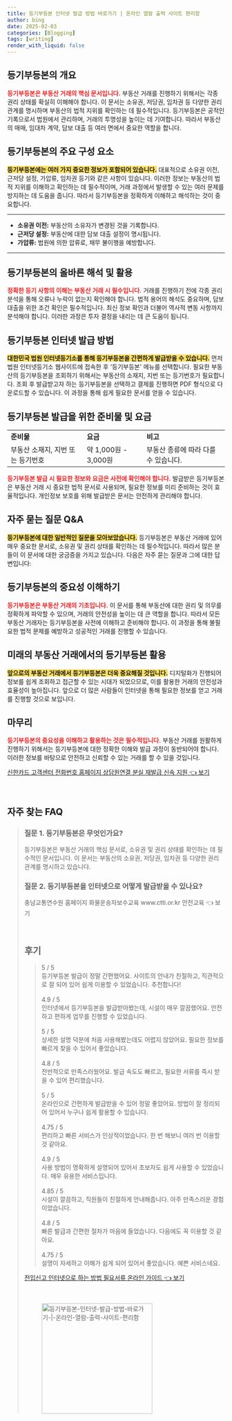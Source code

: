 ```yaml
---
title: 등기부등본 인터넷 발급 방법 바로가기 | 온라인 열람 출력 사이트 편리함
author: bing
date: 2025-02-03
categories: [Blogging]
tags: [writing]
render_with_liquid: false
---
```



<h2 id='등기부등본이란'>등기부등본의 개요</h2>

<p><b><span style="color: #ee2323;">등기부등본은 부동산 거래의 핵심 문서입니다.</span></b> 부동산 거래를 진행하기 위해서는 각종 권리 상태를 확실히 이해해야 합니다. 이 문서는 소유권, 저당권, 임차권 등 다양한 권리 관계를 명시하며 부동산의 법적 지위를 확인하는 데 필수적입니다. 등기부등본은 공적인 기록으로서 법원에서 관리하며, 거래의 투명성을 높이는 데 기여합니다. 따라서 부동산의 매매, 임대차 계약, 담보 대출 등 여러 면에서 중요한 역할을 합니다.</p>

<h2 id='등기부등본 구성 요소'>등기부등본의 주요 구성 요소</h2>

<p><b><span style="background-color: #ffe066;">등기부등본에는 여러 가지 중요한 정보가 포함되어 있습니다.</span></b> 대표적으로 소유권 이전, 근저당 설정, 가압류, 임차권 등기와 같은 사항이 있습니다. 이러한 정보는 부동산의 법적 지위를 이해하고 확인하는 데 필수적이며, 거래 과정에서 발생할 수 있는 여러 문제를 방지하는 데 도움을 줍니다. 따라서 등기부등본을 정확하게 이해하고 해석하는 것이 중요합니다.</p>

<hr />

<ul>
    <li><b>소유권 이전:</b> 부동산의 소유자가 변경된 것을 기록합니다.</li>
    <li><b>근저당 설정:</b> 부동산에 대한 담보 대출 설정이 명시됩니다.</li>
    <li><b>가압류:</b> 법원에 의한 압류로, 채무 불이행을 예방합니다.</li>
</ul>

<hr />

<h2 id='등기부등본 해석 및 활용'>등기부등본의 올바른 해석 및 활용</h2>

<p><b><span style="color: #ee2323;">정확한 등기 사항의 이해는 부동산 거래 시 필수입니다.</span></b> 거래를 진행하기 전에 각종 권리 분석을 통해 오류나 누락이 없는지 확인해야 합니다. 법적 용어의 해석도 중요하며, 담보 대출을 위한 조건 확인은 필수적입니다. 최신 정보 확인과 더불어 역사적 변동 사항까지 분석해야 합니다. 이러한 과정은 투자 결정을 내리는 데 큰 도움이 됩니다.</p>

<h2 id='인터넷 발급 방법'>등기부등본 인터넷 발급 방법</h2>

<p><b><span style="background-color: #ffe066;">대한민국 법원 인터넷등기소를 통해 등기부등본을 간편하게 발급받을 수 있습니다.</span></b> 먼저 법원 인터넷등기소 웹사이트에 접속한 후 '등기부등본' 메뉴를 선택합니다. 필요한 부동산의 등기부등본을 조회하기 위해서는 부동산의 소재지, 지번 또는 등기번호가 필요합니다. 조회 후 발급받고자 하는 등기부등본을 선택하고 결제를 진행하면 PDF 형식으로 다운로드할 수 있습니다. 이 과정을 통해 쉽게 필요한 문서를 얻을 수 있습니다.</p>

<h2 id='준비물 및 요금'>등기부등본 발급을 위한 준비물 및 요금</h2>

<table>
    <tr>
        <td><b>준비물</b></td>
        <td><b>요금</b></td>
        <td><b>비고</b></td>
    </tr>
    <tr>
        <td>부동산 소재지, 지번 또는 등기번호</td>
        <td>약 1,000원 - 3,000원</td>
        <td>부동산 종류에 따라 다를 수 있습니다.</td>
    </tr>
</table>

<p><b><span style="color: #ee2323;">등기부등본 발급 시 필요한 정보와 요금은 사전에 확인해야 합니다.</span></b> 발급받은 등기부등본은 부동산 거래 시 중요한 법적 문서로 사용되며, 필요한 정보를 미리 준비하는 것이 효율적입니다. 개인정보 보호를 위해 발급받은 문서는 안전하게 관리해야 합니다.</p>

<h2 id='자주 묻는 질문'>자주 묻는 질문 Q&A</h2>

<p><b><span style="background-color: #ffe066;">등기부등본에 대한 일반적인 질문을 모아보았습니다.</span></b> 등기부등본은 부동산 거래에 있어 매우 중요한 문서로, 소유권 및 권리 상태를 확인하는 데 필수적입니다. 따라서 많은 분들이 이 문서에 대한 궁금증을 가지고 있습니다. 다음은 자주 묻는 질문과 그에 대한 답변입니다:</p>

<h2 id='등기부등본의 이해'>등기부등본의 중요성 이해하기</h2>

<p><b><span style="color: #ee2323;">등기부등본은 부동산 거래의 기초입니다.</span></b> 이 문서를 통해 부동산에 대한 권리 및 의무를 정확하게 파악할 수 있으며, 거래의 안전성을 높이는 데 큰 역할을 합니다. 따라서 모든 부동산 거래자는 등기부등본을 사전에 이해하고 준비해야 합니다. 이 과정을 통해 불필요한 법적 문제를 예방하고 성공적인 거래를 진행할 수 있습니다.</p>

<h2 id='미래의 부동산 거래'>미래의 부동산 거래에서의 등기부등본 활용</h2>

<p><b><span style="background-color: #ffe066;">앞으로의 부동산 거래에서 등기부등본은 더욱 중요해질 것입니다.</span></b> 디지털화가 진행되어 정보를 쉽게 조회하고 접근할 수 있는 시대가 되었으므로, 이를 활용한 거래의 안전성과 효율성이 높아집니다. 앞으로 더 많은 사람들이 인터넷을 통해 필요한 정보를 얻고 거래를 진행할 것으로 보입니다.</p>

<h2 id='마무리'>마무리</h2>

<p><b><span style="color: #ee2323;">등기부등본의 중요성을 이해하고 활용하는 것은 필수적입니다.</span></b> 부동산 거래를 원활하게 진행하기 위해서는 등기부등본에 대한 정확한 이해와 발급 과정이 동반되어야 합니다. 이러한 정보를 바탕으로 안전하고 신뢰할 수 있는 거래를 할 수 있을 것입니다.</p>


<p><a class="click-button" title="신한카드 고객센터 전화번호 홈페이지 상담원연결 분실 재발급 신속 지원" href="https://somered.github.io/posts/%EC%8B%A0%ED%95%9C%EC%B9%B4%EB%93%9C-%EA%B3%A0%EA%B0%9D%EC%84%BC%ED%84%B0-%EC%A0%84%ED%99%94%EB%B2%88%ED%98%B8-%ED%99%88%ED%8E%98%EC%9D%B4%EC%A7%80-%EC%83%81%EB%8B%B4%EC%9B%90%EC%97%B0%EA%B2%B0-%EB%B6%84%EC%8B%A4-%EC%9E%AC%EB%B0%9C%EA%B8%89-%EC%8B%A0%EC%86%8D-%EC%A7%80%EC%9B%90/" rel="dofollow">신한카드 고객센터 전화번호 홈페이지 상담원연결 분실 재발급 신속 지원 👈 보기</a></p><br>
<h2 id='자주_찾는_FAQ'>자주 찾는 FAQ</h2>
<div itemscope="" itemtype="https://schema.org/FAQPage"> 
<blockquote> 
<div itemscope="" itemprop="mainEntity" itemtype="https://schema.org/Question"> 
<h3 itemprop="name">질문 1. 등기부등본은 무엇인가요?</h3> 
<div itemscope="" itemprop="acceptedAnswer" itemtype="https://schema.org/Answer"> 
<span itemprop="text"> 
<p>등기부등본은 부동산 거래의 핵심 문서로, 소유권 및 권리 상태를 확인하는 데 필수적인 문서입니다. 이 문서는 부동산의 소유권, 저당권, 임차권 등 다양한 권리 관계를 명시하고 있습니다.</p> 
</span> 
</div> 

</div> 

<div itemscope="" itemprop="mainEntity" itemtype="https://schema.org/Question"> 

<h3 itemprop="name">질문 2. 등기부등본을 인터넷으로 어떻게 발급받을 수 있나요?</h3> 

<p><div itemscope="" itemprop="accepted</p>
<p><a class="click-button" title="충남교통연수원 홈페이지 화물운송자보수교육 www.ctti.or.kr 안전교육" href="https://somered.github.io/posts/%EC%B6%A9%EB%82%A8%EA%B5%90%ED%86%B5%EC%97%B0%EC%88%98%EC%9B%90-%ED%99%88%ED%8E%98%EC%9D%B4%EC%A7%80-%ED%99%94%EB%AC%BC%EC%9A%B4%EC%86%A1%EC%9E%90%EB%B3%B4%EC%88%98%EA%B5%90%EC%9C%A1-www.ctti.or.kr-%EC%95%88%EC%A0%84%EA%B5%90%EC%9C%A1/" rel="dofollow">충남교통연수원 홈페이지 화물운송자보수교육 www.ctti.or.kr 안전교육 👈 보기</a></p><br>
<h2 id='후기'>후기</h2>
<div itemscope itemtype="https://schema.org/Product">
  <blockquote>
  <div itemprop="review" itemscope itemtype="https://schema.org/Review">
      <div itemprop="reviewRating" itemscope itemtype="https://schema.org/Rating"> <span itemprop="ratingValue">5</span> / <span itemprop="bestRating">5</span> </div>
      <span itemprop="reviewBody">등기부등본 발급이 정말 간편했어요. 사이트의 안내가 친절하고, 직관적으로 잘 되어 있어 쉽게 이용할 수 있었습니다. 추천합니다!</span>
  </div>
  <br>
  <div itemprop="review" itemscope itemtype="https://schema.org/Review">
      <div itemprop="reviewRating" itemscope itemtype="https://schema.org/Rating"> <span itemprop="ratingValue">4.9</span> / <span itemprop="bestRating">5</span> </div>
      <span itemprop="reviewBody">인터넷에서 등기부등본을 발급받아봤는데, 시설이 매우 깔끔했어요. 안전하고 편하게 업무를 진행할 수 있었습니다.</span>
  </div>
  <br>
  <div itemprop="review" itemscope itemtype="https://schema.org/Review">
      <div itemprop="reviewRating" itemscope itemtype="https://schema.org/Rating"> <span itemprop="ratingValue">5</span> / <span itemprop="bestRating">5</span> </div>
      <span itemprop="reviewBody">상세한 설명 덕분에 처음 사용해봤는데도 어렵지 않았어요. 필요한 정보를 빠르게 찾을 수 있어서 좋았습니다.</span>
  </div>
  <br>
  <div itemprop="review" itemscope itemtype="https://schema.org/Review">
      <div itemprop="reviewRating" itemscope itemtype="https://schema.org/Rating"> <span itemprop="ratingValue">4.8</span> / <span itemprop="bestRating">5</span> </div>
      <span itemprop="reviewBody">전반적으로 만족스러웠어요. 발급 속도도 빠르고, 필요한 서류를 즉시 받을 수 있어 편리했습니다.</span>
  </div>
  <br>
  <div itemprop="review" itemscope itemtype="https://schema.org/Review">
      <div itemprop="reviewRating" itemscope itemtype="https://schema.org/Rating"> <span itemprop="ratingValue">5</span> / <span itemprop="bestRating">5</span> </div>
      <span itemprop="reviewBody">온라인으로 간편하게 발급받을 수 있어 정말 좋았어요. 방법이 잘 정리되어 있어서 누구나 쉽게 활용할 수 있습니다.</span>
  </div>
  <br>
  <div itemprop="review" itemscope itemtype="https://schema.org/Review">
      <div itemprop="reviewRating" itemscope itemtype="https://schema.org/Rating"> <span itemprop="ratingValue">4.75</span> / <span itemprop="bestRating">5</span> </div>
      <span itemprop="reviewBody">편리하고 빠른 서비스가 인상적이었습니다. 한 번 해보니 여러 번 이용할 것 같아요.</span>
  </div>
  <br>
  <div itemprop="review" itemscope itemtype="https://schema.org/Review">
      <div itemprop="reviewRating" itemscope itemtype="https://schema.org/Rating"> <span itemprop="ratingValue">4.9</span> / <span itemprop="bestRating">5</span> </div>
      <span itemprop="reviewBody">사용 방법이 명확하게 설명되어 있어서 초보자도 쉽게 사용할 수 있었습니다. 매우 유용한 서비스입니다.</span>
  </div>
  <br>
  <div itemprop="review" itemscope itemtype="https://schema.org/Review">
      <div itemprop="reviewRating" itemscope itemtype="https://schema.org/Rating"> <span itemprop="ratingValue">4.85</span> / <span itemprop="bestRating">5</span> </div>
      <span itemprop="reviewBody">시설이 깔끔하고, 직원들이 친절하게 안내해줍니다. 아주 만족스러운 경험이었습니다.</span>
  </div>
  <br>
  <div itemprop="review" itemscope itemtype="https://schema.org/Review">
      <div itemprop="reviewRating" itemscope itemtype="https://schema.org/Rating"> <span itemprop="ratingValue">4.8</span> / <span itemprop="bestRating">5</span> </div>
      <span itemprop="reviewBody">빠른 발급과 간편한 절차가 마음에 들었습니다. 다음에도 꼭 이용할 것 같아요.</span>
  </div>
  <br>
  <div itemprop="review" itemscope itemtype="https://schema.org/Review">
      <div itemprop="reviewRating" itemscope itemtype="https://schema.org/Rating"> <span itemprop="ratingValue">4.75</span> / <span itemprop="bestRating">5</span> </div>
      <span itemprop="reviewBody">설명이 자세하고 이해가 쉽게 되어 있어서 좋았습니다. 예쁜 서비스네요.</span>
  </div>
  </blockquote>
</div>
<p><a class="click-button" title="전입신고 인터넷으로 하는 방법 필요서류 온라인 가이드" href="https://somered.github.io/posts/%EC%A0%84%EC%9E%85%EC%8B%A0%EA%B3%A0-%EC%9D%B8%ED%84%B0%EB%84%B7%EC%9C%BC%EB%A1%9C-%ED%95%98%EB%8A%94-%EB%B0%A9%EB%B2%95-%ED%95%84%EC%9A%94%EC%84%9C%EB%A5%98-%EC%98%A8%EB%9D%BC%EC%9D%B8-%EA%B0%80%EC%9D%B4%EB%93%9C/" rel="dofollow">전입신고 인터넷으로 하는 방법 필요서류 온라인 가이드 👈 보기</a></p><br>
<figure class="image"><img src="https://somered.github.io/assets/img/thumbnail/등기부등본-인터넷-발급-방법-바로가기-|-온라인-열람-출력-사이트-편리함.webp" alt="등기부등본-인터넷-발급-방법-바로가기-|-온라인-열람-출력-사이트-편리함" width="256" height="256"></figure>